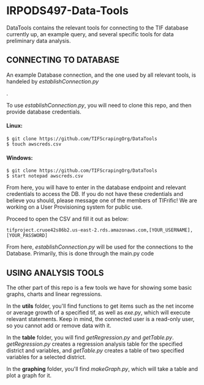 # IRPODS497-Data-Tools

<p>DataTools contains the relevant tools for connecting to the TIF database currently up, an example query, and several specific tools for data preliminary data analysis.</p>

<h2>CONNECTING TO DATABASE</h2>
<p>An example Database connection, and the one used by all relevant tools, is handeled by <i>establishConnection.py</i></p>. 
<p>To use <i>establishConnection.py</i>, you will need to clone this repo, and then provide database credentials.</p>

<h4>Linux:</h4>

```
$ git clone https://github.com/TIFScrapingOrg/DataTools
$ touch awscreds.csv
```

<h4>Windows:</h4>

```
$ git clone https://github.com/TIFScrapingOrg/DataTools
$ start notepad awscreds.csv
```

<p>From here, you will have to enter in the database endpoint and relevant credentials to access the DB. If you do not have these credentials and believe you should, please message one of the members of TIFrific! We are working on a User Provisioning system for public use.</p>
<p>Proceed to open the CSV and fill it out as below:</p>

`tifproject.cruoe42s86b2.us-east-2.rds.amazonaws.com,[YOUR_USERNAME],[YOUR_PASSWORD]`

<p>From here, <i>establishConnection.py</i> will be used for the connections to the Database. Primarily, this is done through the main.py code</p>

<h2>USING ANALYSIS TOOLS</h2>
<p>The other part of this repo is a few tools we have for showing some basic graphs, charts and linear regressions.</p>
<p>In the <b>utils</b> folder, you'll find functions to get items such as the net income or average growth of a specified tif, as well as <em>exe.py</em>, which will execute relevant statements. Keep in mind, the connected user is a read-only user, so you cannot add or remove data with it.</p>
<p>In the <b>table</b> folder, you will find <em>getRegression.py</em> and <em>getTable.py</em>. <em>getRegression.py</em> creates a regression analysis table for the specified district and variables, and <em>getTable.py</em> creates a table of two specified variables for a selected district.</p>
<p>In the <b>graphing</b> folder, you'll find <em>makeGraph.py</em>, which will take a table and plot a graph for it.</p>

